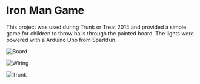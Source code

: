 Iron Man Game
===============

This project was used during Trunk or Treat 2014 and provided a simple game for children to throw balls through the painted board.  The lights were powered with a Arduino Uno from Sparkfun.

![Board](https://raw.github.com/nllong/arduino-ironman/master/images/2014-10-30%2022.22.48.jpg)

![Wiring](https://raw.github.com/nllong/arduino-ironman/master/images/2014-10-30%2022.28.23.jpg)

![Trunk](https://raw.github.com/nllong/arduino-ironman/master/images/trunk-or-treat.jpg)
